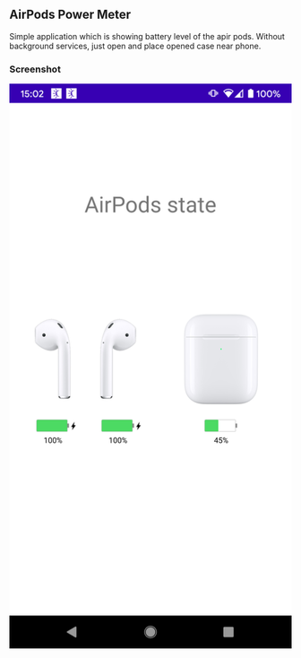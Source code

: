 ## AirPods Power Meter

Simple application which is showing battery level of the apir pods. Without background services, just open and place opened case near phone. 

### Screenshot
![](pods_screenshot.png)
